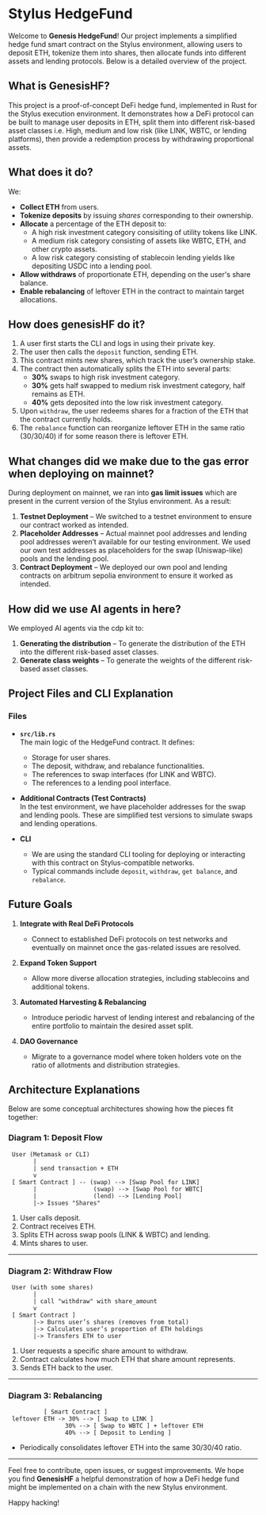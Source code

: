 # Stylus HedgeFund

Welcome to **Genesis HedgeFund**! Our project implements a simplified hedge fund smart contract on the Stylus environment, allowing users to deposit ETH, tokenize them into shares, then allocate funds into different assets and lending protocols. Below is a detailed overview of the project.

## What is GenesisHF?

This project is a proof-of-concept DeFi hedge fund, implemented in Rust for the Stylus execution environment. It demonstrates how a DeFi protocol can be built to manage user deposits in ETH, split them into different risk-based asset classes i.e. High, medium and low risk (like LINK, WBTC, or lending platforms), then provide a redemption process by withdrawing proportional assets.

## What does it do?

We:
- **Collect ETH** from users.
- **Tokenize deposits** by issuing *shares* corresponding to their ownership.
- **Allocate** a percentage of the ETH deposit to:
  - A high risk investment category consisiting of utility tokens like LINK.
  - A medium risk category consisting of assets like WBTC, ETH, and other crypto assets.
  - A low risk category consisting of stablecoin lending yields like depositing USDC into a lending pool.
- **Allow withdraws** of proportionate ETH, depending on the user's share balance.
- **Enable rebalancing** of leftover ETH in the contract to maintain target allocations.

## How does genesisHF do it?

1. A user first starts the CLI and logs in using their private key.
2. The user then calls the `deposit` function, sending ETH.  
3. This contract mints new shares, which track the user’s ownership stake.  
4. The contract then automatically splits the ETH into several parts: 
   - **30%** swaps to high risk investment category.
   - **30%** gets half swapped to medium risk investment category, half remains as ETH.
   - **40%** gets deposited into the low risk investment category.  
5. Upon `withdraw`, the user redeems shares for a fraction of the ETH that the contract currently holds.  
6. The `rebalance` function can reorganize leftover ETH in the same ratio (30/30/40) if for some reason there is leftover ETH.

## What changes did we make due to the gas error when deploying on mainnet?

During deployment on mainnet, we ran into **gas limit issues** which are present in the current version of the Stylus environment. As a result:
1. **Testnet Deployment** – We switched to a testnet environment to ensure our contract worked as intended.  
2. **Placeholder Addresses** – Actual mainnet pool addresses and lending pool addresses weren’t available for our testing environment. We used our own test addresses as placeholders for the swap (Uniswap-like) pools and the lending pool.  
3. **Contract Deployment** – We deployed our own pool and lending contracts on arbitrum sepolia environment to ensure it worked as intended.

## How did we use AI agents in here?

We employed AI agents via the cdp kit to:
1. **Generating the distribution** – To generate the distribution of the ETH into the different risk-based asset classes.
2. **Generate class weights** – To generate the weights of the different risk-based asset classes.

## Project Files and CLI Explanation

### Files
- **`src/lib.rs`**  
  The main logic of the HedgeFund contract. It defines:
  - Storage for user shares.  
  - The deposit, withdraw, and rebalance functionalities.  
  - The references to swap interfaces (for LINK and WBTC).  
  - The references to a lending pool interface.

- **Additional Contracts (Test Contracts)**  
  In the test environment, we have placeholder addresses for the swap and lending pools. These are simplified test versions to simulate swaps and lending operations.

- **CLI**  
  - We are using the standard CLI tooling for deploying or interacting with this contract on Stylus-compatible networks.  
  - Typical commands include `deposit`, `withdraw`, `get balance`, and `rebalance`.

## Future Goals

1. **Integrate with Real DeFi Protocols**  
   - Connect to established DeFi protocols on test networks and eventually on mainnet once the gas-related issues are resolved.

2. **Expand Token Support**  
   - Allow more diverse allocation strategies, including stablecoins and additional tokens.

3. **Automated Harvesting & Rebalancing**  
   - Introduce periodic harvest of lending interest and rebalancing of the entire portfolio to maintain the desired asset split.

4. **DAO Governance**  
   - Migrate to a governance model where token holders vote on the ratio of allotments and distribution strategies.

## Architecture Explanations

Below are some conceptual architectures showing how the pieces fit together:

### Diagram 1: Deposit Flow
```
 User (Metamask or CLI)
       |
       | send transaction + ETH
       v
 [ Smart Contract ] -- (swap) --> [Swap Pool for LINK]
       |                (swap) --> [Swap Pool for WBTC]
       |                (lend) --> [Lending Pool]
       |-> Issues "Shares"
```
1. User calls deposit.  
2. Contract receives ETH.  
3. Splits ETH across swap pools (LINK & WBTC) and lending.  
4. Mints shares to user.

---

### Diagram 2: Withdraw Flow
```
 User (with some shares)
       |
       | call "withdraw" with share_amount
       v
 [ Smart Contract ]
       |-> Burns user’s shares (removes from total)
       |-> Calculates user’s proportion of ETH holdings
       |-> Transfers ETH to user
```
1. User requests a specific share amount to withdraw.  
2. Contract calculates how much ETH that share amount represents.  
3. Sends ETH back to the user.

---

### Diagram 3: Rebalancing
```
          [ Smart Contract ]
 leftover ETH -> 30% --> [ Swap to LINK ]
                30% --> [ Swap to WBTC ] + leftover ETH
                40% --> [ Deposit to Lending ]
```
- Periodically consolidates leftover ETH into the same 30/30/40 ratio.  

---

Feel free to contribute, open issues, or suggest improvements. We hope you find **GenesisHF** a helpful demonstration of how a DeFi hedge fund might be implemented on a chain with the new Stylus environment.

Happy hacking!
